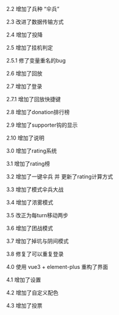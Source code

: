 2.2 增加了兵种 “伞兵”

2.3 改进了数据传输方式

2.4 增加了投降

2.5 增加了挂机判定

2.5.1 修了变量重名的bug

2.6 增加了回放

2.7 增加了登录

2.7.1 增加了回放快捷键

2.8 增加了donation排行榜

2.9 增加了supporter钩的显示

2.10 增加了说明

3.0 增加了rating系统

3.1 增加了rating榜

3.2 增加了一键伞兵 并 更新了rating计算方式

3.3 增加了模式伞兵大战

3.4 增加了浓雾模式

3.5 改正为每turn移动两步

3.6 增加了团战模式

3.7 增加了掉坑与阴间模式

3.8 修复了可以重复登录

4.0 使用 vue3 + element-plus 重构了界面

4.1 增加了设置

4.2 增加了自定义配色

4.3 增加了投票